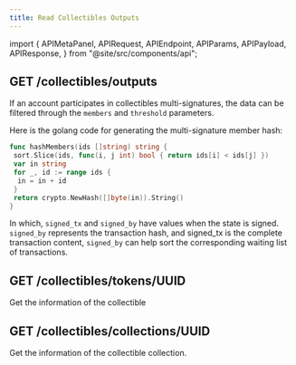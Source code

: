 ```yaml
---
title: Read Collectibles Outputs
---
```


import {
  APIMetaPanel,
  APIRequest,
  APIEndpoint,
  APIParams,
  APIPayload,
  APIResponse,
} from "@site/src/components/api";

## GET /collectibles/outputs

<APIEndpoint url="/collectibles/outputs?state=:state&offset=:offset&limit=:limit&members=:members&threshold=:threshold" />

<APIMetaPanel scope="Authorized" />

<APIParams
  p-state="Optional, the states of UTXO, e.g. unspent, signed, and spent."
  p-offset="Optional, pagination start time, RFC3339Nano format, e.g. `2020-12-12T12:12:12.999999999Z`."
  p-limit="Optional, pagination per page data limit, 500 by default, maximally 500"
  p-members="used together with threshold to participate in the hash of multi-signature members."
  p-threshold="integer, used with members, multi-signature threshold, for example, 2/3, threshold = 2"
/>

If an account participates in collectibles multi-signatures, the data can be filtered through the `members` and `threshold` parameters.

Here is the golang code for generating the multi-signature member hash:

```go
func hashMembers(ids []string) string {
 sort.Slice(ids, func(i, j int) bool { return ids[i] < ids[j] })
 var in string
 for _, id := range ids {
  in = in + id
 }
 return crypto.NewHash([]byte(in)).String()
}
```

<APIRequest
  title="Get collectibles Outputs"
  url="/collectibles/outputs?members=:members&threshold=:threshold&limit=500&offset=2006-01-02T15:04:05.999999999Z&state=spent"
/>

<APIResponse name="collectible_output" />

In which, `signed_tx` and `signed_by` have values when the state is signed. `signed_by` represents the transaction hash, and signed_tx is the complete transaction content, `signed_by` can help sort the corresponding waiting list of transactions.

## GET /collectibles/tokens/UUID

Get the information of the collectible

<APIEndpoint url="/collectibles/tokens/UUID" />

<APIRequest
  title="Get collectibles token"
  url="/collectibles/tokens/ab56be4c-5b20-41c6-a9c3-244f9a433f35"
/>

<APIResponse name="collectible_token" />

## GET /collectibles/collections/UUID

Get the information of the collectible collection.

<APIEndpoint url="/collectibles/collections/UUID" />

<APIRequest
  title="Get collectibles collection"
  url="/collectibles/collections/ab56be4c-5b20-41c6-a9c3-244f9a433f35"
/>

<APIResponse name="collectible_collection" />
